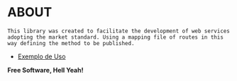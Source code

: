 # ABOUT
    This library was created to facilitate the development of web services adopting the market standard. Using a mapping file of routes in this way defining the method to be published.

* [Exemplo de Uso]

**Free Software, Hell Yeah!**

[Exemplo de Uso]: <sample/>